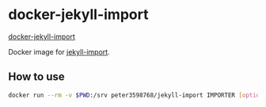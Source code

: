 # docker-jekyll-import

[docker-jekyll-import](https://hub.docker.com/r/peter3598768/jekyll-import)

Docker image for [jekyll-import](https://github.com/jekyll/jekyll-import).

## How to use

```bash
docker run --rm -v $PWD:/srv peter3598768/jekyll-import IMPORTER [options]
```
